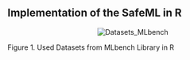## Implementation of the SafeML in R

<p align="center">
 <img src="https://github.com/ISorokos/SafeML/blob/master/Implementation_in_R/Datasets.png" alt="Datasets_MLbench">
 <figcaption>Figure 1. Used Datasets from MLbench Library in R</figcaption>
</p>
